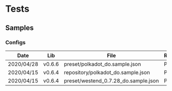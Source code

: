 # Tests

## Samples

### Configs

| Date       | Lib    | File                                 | Result |
| ---------- | ------ | ------------------------------------ | ------ |
| 2020/04/28 | v0.6.6 | preset/polkadot_do.sample.json       | Pass   |
| 2020/04/15 | v0.6.4 | repository/polkadot_do.sample.json   | Pass   |
| 2020/04/15 | v0.6.4 | preset/westend_0.7.28_do.sample.json | Pass   |
